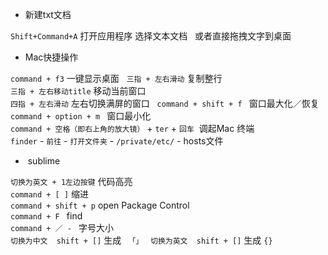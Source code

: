 *  新建txt文档  

`Shift+Command+A` 打开应用程序 选择文本文档  
 或者直接拖拽文字到桌面   
 
*  Mac快捷操作  

`command + f3` 一键显示桌面  
`三指 + 左右滑动` 复制整行  
`三指 + 左右移动title` 移动当前窗口   
`四指 + 左右滑动` 左右切换满屏的窗口  
`command + shift + f ` 窗口最大化／恢复  
`command + option + m ` 窗口最小化  
`command + 空格（即右上角的放大镜）` + `ter` + ` 回车 `  调起Mac 终端  
`finder` - `前往` - `打开文件夹` - `/private/etc/` - hosts文件  

 
*  sublime  

`切换为英文 + 1左边按键` 代码高亮  
`command + [ ]` 缩进  
`command + shift + p`  open Package Control  
`command + F ` find  
`command + ／ - ` 字号大小    
`切换为中文  shift + []`  生成 ` 「」`  
`切换为英文  shift + []`  生成 ` {} `
